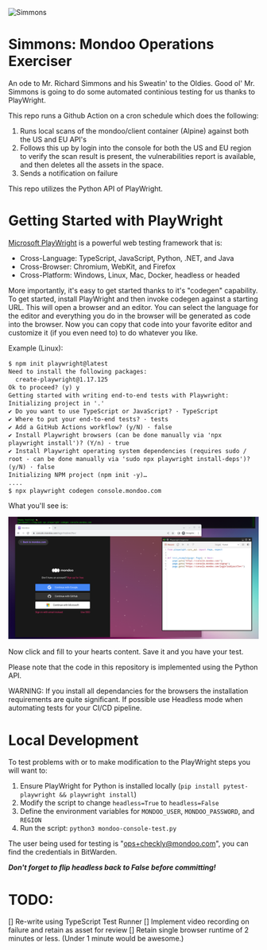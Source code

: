 ![Simmons](https://i.pinimg.com/originals/a2/9a/7b/a29a7bbb82ad938716c56773e60e6c21.png)

# Simmons: Mondoo Operations Exerciser

An ode to Mr. Richard Simmons and his Sweatin' to the Oldies.  Good ol' Mr. Simmons is going to do some 
automated continious testing for us thanks to PlayWright. 

This repo runs a Github Action on a cron schedule which does the following:

1. Runs local scans of the mondoo/client container (Alpine) against both the US and EU API's
2. Follows this up by login into the console for both the US and EU region to verify the
scan result is present, the vulnerabilities report is available, and then deletes all the assets
in the space.
3. Sends a notification on failure

This repo utilizes the Python API of PlayWright.

# Getting Started with PlayWright

[Microsoft PlayWright](https://playwright.dev/) is a powerful web testing framework that is:

- Cross-Language: TypeScript, JavaScript, Python, .NET, and Java
- Cross-Browser: Chromium, WebKit, and Firefox
- Cross-Platform: Windows, Linux, Mac, Docker, headless or headed

More importantly, it's easy to get started thanks to it's "codegen" capability.  To get started, install PlayWright
and then invoke codegen against a starting URL.  This will open a browser and an editor.  You can select the language
for the editor and everything you do in the browser will be generated as code into the browser.  Now you can copy 
that code into your favorite editor and customize it (if you even need to) to do whatever you like.

Example (Linux):

```
$ npm init playwright@latest
Need to install the following packages:
  create-playwright@1.17.125
Ok to proceed? (y) y
Getting started with writing end-to-end tests with Playwright:
Initializing project in '.'
✔ Do you want to use TypeScript or JavaScript? · TypeScript
✔ Where to put your end-to-end tests? · tests
✔ Add a GitHub Actions workflow? (y/N) · false
✔ Install Playwright browsers (can be done manually via 'npx playwright install')? (Y/n) · true
✔ Install Playwright operating system dependencies (requires sudo / root - can be done manually via 'sudo npx playwright install-deps')? (y/N) · false
Initializing NPM project (npm init -y)…
....
$ npx playwright codegen console.mondoo.com
```

What you'll see is:

![PlayWright Codegen](./playwright-codegen.png)

Now click and fill to your hearts content.  Save it and you have your test.

Please note that the code in this repository is implemented using the Python API.

WARNING: If you install all dependancies for the browsers the installation 
requirements are quite significant.  If possible use Headless mode when
automating tests for your CI/CD pipeline.

# Local Development

To test problems with or to make modification to the PlayWright steps you will want to:

1. Ensure PlayWright for Python is installed locally (```pip install pytest-playwright && playwright install```)
2. Modify the script to change ```headless=True``` to ```headless=False```
3. Define the environment variables for ```MONDOO_USER```, ```MONDOO_PASSWORD```, and ```REGION```
4. Run the script: ```python3 mondoo-console-test.py```

The user being used for testing is "ops+checkly@mondoo.com", you can find the
credentials in BitWarden.

***Don't forget to flip headless back to False before committing!***

# TODO: 

[] Re-write using TypeScript Test Runner
[] Implement video recording on failure and retain as asset for review
[] Retain single browser runtime of 2 minutes or less. (Under 1 minute would be awesome.)
